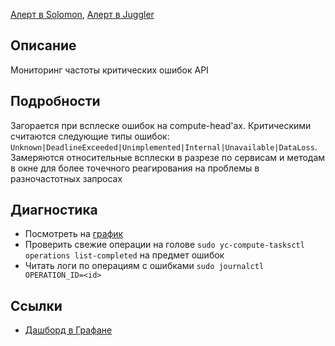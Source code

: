[Алерт в Solomon](https://solomon.yandex-team.ru/admin/projects/yandexcloud/alerts?text=with+details+on+Compute+api+errors), [Алерт в Juggler](https://juggler.yandex-team.ru/aggregate_checks/?query=service%3Dcompute-head-errors-detailed)

## Описание
Мониторинг частоты критических ошибок API

## Подробности
Загорается при всплеске ошибок на compute-head'ах. Критическими считаются следующие типы ошибок: `Unknown|DeadlineExceeded|Unimplemented|Internal|Unavailable|DataLoss`. Замеряются относительные всплески в разрезе по сервисам и методам в окне для более точечного реагирования на проблемы в разночастотных запросах

## Диагностика
- Посмотреть на [график](https://grafana.yandex-team.ru/d/qU8QWBFZz/cloud-compute-api?viewPanel=4&orgId=1)
- Проверить свежие операции на голове `sudo yc-compute-tasksctl operations list-completed` на предмет ошибок
- Читать логи по операциям с ошибками `sudo journalctl OPERATION_ID=<id>`

## Ссылки
- [Дашборд в Графане](https://grafana.yandex-team.ru/d/qU8QWBFZz/cloud-compute-api?orgId=1)